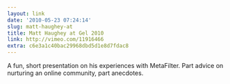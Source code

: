 ```yaml
---
layout: link
date: '2010-05-23 07:24:14'
slug: matt-haughey-at
title: Matt Haughey at Gel 2010
link: http://vimeo.com/11916466
extra: c6e3a1c40bac29968dbd5d1e8d7fdac8
---
```


A fun, short presentation on his experiences with MetaFilter. Part advice on nurturing an online community, part anecdotes.